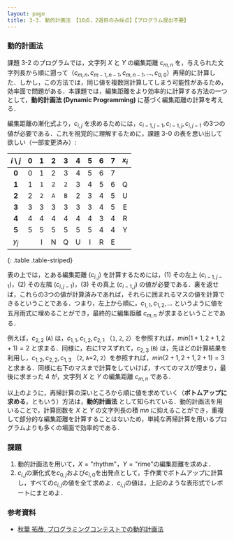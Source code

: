 ```yaml
---
layout: page
title: 3-3. 動的計画法　【10点，2週目のみ採点】【プログラム提出不要】
---
```


### 動的計画法

課題 3-2 のプログラムでは，文字列 $X$ と $Y$ の編集距離 $c_{m,n}$ を，与えられた文字列長から順に遡って（$c_{m, n}, c_{m-1, n-1}, c_{m, n-1}, ..., c_{0,0}$）再帰的に計算した．しかし，この方法では，同じ値を複数回計算してしまう可能性があるため，効率面で問題がある．本課題では，編集距離をより効率的に計算する方法の一つとして，**動的計画法 (Dynamic Programming)** に基づく編集距離の計算を考える．

編集距離の漸化式より，$c_{i,j}$ を求めるためには，$c_{i-1,j-1}, c_{i-1,j}, c_{i,j-1}$ の3つの値が必要である．これを視覚的に理解するために，課題 3-0 の表を思い出して欲しい（一部変更済み）:

| $i \setminus j$ | 0 |   1   |   2   |   3   | 4 | 5 | 6 | 7 | $x_i$ |
|:---------------:|:-:|:-----:|:-----:|:-----:|:-:|:-:|:-:|:-:|:-----:|
|      **0**      | 0 |   1   |   2   |   3   | 4 | 5 | 6 | 7 |       |
|      **1**      | 1 | ``1`` | ``2`` | ``2`` | 3 | 4 | 5 | 6 |   Q   |
|      **2**      | 2 | ``2`` | ``A`` | ``B`` | 2 | 3 | 4 | 5 |   U   |
|      **3**      | 3 |   3   |   3   |   3   | 3 | 3 | 4 | 5 |   E   |
|      **4**      | 4 |   4   |   4   |   4   | 4 | 4 | 3 | 4 |   R   |
|      **5**      | 5 |   5   |   5   |   5   | 5 | 5 | 4 | 4 |   Y   |
|      $y_j$      |   |   I   |   N   |   Q   | U | I | R | E |       |
{: .table .table-striped}

表の上では，とある編集距離 ($c_{i,j}$) を計算するためには，(1) その左上 ($c_{i-1,j-1}$)，(2) その左隣 ($c_{i,j-1}$)，(3) その真上 ($c_{i-1,j}$) の値が必要である．裏を返せば，これらの3つの値が計算済みであれば，それらに囲まれるマスの値を計算できるということである．つまり，左上から順に，$c_{1,1},c_{1,2},...$ というように値を五月雨式に埋めることができ，最終的に編集距離 $c_{m,n}$ が求まるということである．

例えば，$c_{2,2}$ (``A``) は，$c_{1,1},c_{1,2},c_{2,1}$ （``1``, ``2``, ``2``）を参照すれば，$min(1+1,2+1,2+1)=2$ と求まる．同様に，右に1マスずれて，$c_{2,3}$ (``B``) は，先ほどの計算結果を利用し，$c_{1,2},c_{2,2},c_{1,3}$ （``2``, ``A``=2, ``2``）を参照すれば，$min(2+1,2+1,2+1)=3$ と求まる．同様に右下のマスまで計算をしていけば，すべてのマスが埋まり，最後に求まった $4$ が，文字列 $X$ と $Y$ の編集距離 $c_{m,n}$ である．

以上のように，再帰計算の深いところから順に値を求めていく（**ボトムアップに求める**，ともいう）方法は，**動的計画法** として知られている．動的計画法を用いることで，計算回数を $X$ と $Y$ の文字列長の積 $mn$ に抑えることができ，重複して部分的な編集距離を計算することはないため，単純な再帰計算を用いるプログラムよりも多くの場面で効率的である．


### 課題

1. 動的計画法を用いて，$X = \mbox{"rhythm"}$，$Y = \mbox{"rime"}$の編集距離を求めよ．
2. $c_{i,j}$の漸化式を$c_{0,j}$および$c_{i,0}$を出発点として，手作業でボトムアップに計算し，すべての$c_{i,j}$の値を全て求めよ．$c_{i,j}$の値は，上記のような表形式でレポートにまとめよ．


### 参考資料

- [秋葉 拓哉, プログラミングコンテストでの動的計画法](http://www.slideshare.net/iwiwi/ss-3578511)
